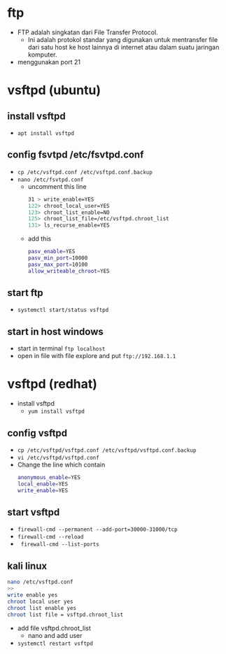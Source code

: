 # ftp
- FTP adalah singkatan dari File Transfer Protocol. 
  - Ini adalah protokol standar yang digunakan untuk mentransfer file dari satu host ke host lainnya di internet atau dalam suatu jaringan komputer.
- menggunakan port 21

# vsftpd (ubuntu)
## install vsftpd
- ```apt install vsftpd```

## config fsvtpd /etc/fsvtpd.conf
- ```cp /etc/vsftpd.conf /etc/vsftpd.conf.backup```
- ```nano /etc/fsvtpd.conf```
  - uncomment this line
    ```bash
    31 > write_enable=YES
    122> chroot_local_user=YES
    123> chroot_list_enable=NO
    125> chroot_list_file=/etc/vsftpd.chroot_list
    131> ls_recurse_enable=YES
    ```
  - add this
    ```bash
    pasv_enable=YES
    pasv_min_port=10000
    pasv_max_port=10100
    allow_writeable_chroot=YES
    ```

## start ftp
- ```systemctl start/status vsftpd```

## start in host windows
- start in terminal ```ftp localhost```
- open in file with file explore and put ```ftp://192.168.1.1```

# vsftpd (redhat)
- install vsftpd
  - ```yum install vsftpd```

## config vsftpd
- ```cp /etc/vsftpd/vsftpd.conf /etc/vsftpd/vsftpd.conf.backup```
- ```vi /etc/vsftpd/vsftpd.conf```
- Change the line which contain
  ```bash
  anonymous_enable=YES
  local_enable=YES
  write_enable=YES
  ```

## start vsftpd
  - ```firewall-cmd --permanent --add-port=30000-31000/tcp```
  - ```firewall-cmd --reload```
  - ``` firewall-cmd --list-ports```

## kali linux
```bash
nano /etc/vsftpd.conf
>>
write enable yes
chroot local user yes
chroot list enable yes
chroot list file = vsftpd.chroot_list
```

- add file vsftpd.chroot_list
  - nano and add user
- ```systemctl restart vsftpd```